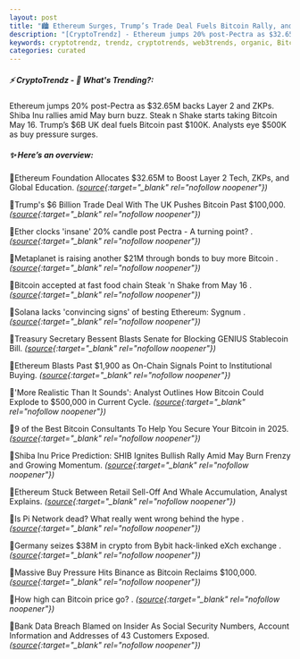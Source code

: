 ```yaml
---
layout: post
title: "🏙️ Ethereum Surges, Trump’s Trade Deal Fuels Bitcoin Rally, and Institutions Go All In Bitcoin News"
description: "[CryptoTrendz] - Ethereum jumps 20% post-Pectra as $32.65M backs Layer 2 and ZKPs. Shiba Inu rallies amid May burn buzz. Steak n Shake starts taking Bitcoin May 16. Trump’s $6B UK deal fuels Bitcoin past $100K. Analysts eye $500K as buy pressure surges."
keywords: cryptotrendz, trendz, cryptotrends, web3trends, organic, Bitcoin, UK, Binance, Stablecoin, Network, Bybit, Analyst, crypto, Pi
categories: curated
---
```


##### ⚡ CryptoTrendz - 📌 *What's Trending?:*

Ethereum jumps 20% post-Pectra as $32.65M backs Layer 2 and ZKPs. Shiba Inu rallies amid May burn buzz. Steak n Shake starts taking Bitcoin May 16. Trump’s $6B UK deal fuels Bitcoin past $100K. Analysts eye $500K as buy pressure surges.

##### ✨ *Here’s an overview:*


🔹Ethereum Foundation Allocates $32.65M to Boost Layer 2 Tech, ZKPs, and Global Education. *([source](https://s.avyag.com/y1tg){:target="_blank" rel="nofollow noopener"})*

🔹Trump's $6 Billion Trade Deal With The UK Pushes Bitcoin Past $100,000. *([source](https://s.avyag.com/sruu){:target="_blank" rel="nofollow noopener"})*

🔹Ether clocks 'insane' 20% candle post Pectra - A turning point? . *([source](https://s.avyag.com/8aof){:target="_blank" rel="nofollow noopener"})*

🔹Metaplanet is raising another $21M through bonds to buy more Bitcoin . *([source](https://s.avyag.com/yfw3){:target="_blank" rel="nofollow noopener"})*

🔹Bitcoin accepted at fast food chain Steak 'n Shake from May 16 . *([source](https://s.avyag.com/5m6p){:target="_blank" rel="nofollow noopener"})*

🔹Solana lacks 'convincing signs' of besting Ethereum: Sygnum . *([source](https://s.avyag.com/onrl){:target="_blank" rel="nofollow noopener"})*

🔹Treasury Secretary Bessent Blasts Senate for Blocking GENIUS Stablecoin Bill. *([source](https://s.avyag.com/rzoh){:target="_blank" rel="nofollow noopener"})*

🔹Ethereum Blasts Past $1,900 as On-Chain Signals Point to Institutional Buying. *([source](https://s.avyag.com/qjmg){:target="_blank" rel="nofollow noopener"})*

🔹'More Realistic Than It Sounds': Analyst Outlines How Bitcoin Could Explode to $500,000 in Current Cycle. *([source](https://s.avyag.com/zlzy){:target="_blank" rel="nofollow noopener"})*

🔹9 of the Best Bitcoin Consultants To Help You Secure Your Bitcoin in 2025. *([source](https://s.avyag.com/0a8i){:target="_blank" rel="nofollow noopener"})*

🔹Shiba Inu Price Prediction: SHIB Ignites Bullish Rally Amid May Burn Frenzy and Growing Momentum. *([source](https://s.avyag.com/olep){:target="_blank" rel="nofollow noopener"})*

🔹Ethereum Stuck Between Retail Sell-Off And Whale Accumulation, Analyst Explains. *([source](https://s.avyag.com/0dh5){:target="_blank" rel="nofollow noopener"})*

🔹Is Pi Network dead? What really went wrong behind the hype . *([source](https://s.avyag.com/3yct){:target="_blank" rel="nofollow noopener"})*

🔹Germany seizes $38M in crypto from Bybit hack-linked eXch exchange . *([source](https://s.avyag.com/l1tw){:target="_blank" rel="nofollow noopener"})*

🔹Massive Buy Pressure Hits Binance as Bitcoin Reclaims $100,000. *([source](https://s.avyag.com/rlqu){:target="_blank" rel="nofollow noopener"})*

🔹How high can Bitcoin price go? . *([source](https://s.avyag.com/885o){:target="_blank" rel="nofollow noopener"})*

🔹Bank Data Breach Blamed on Insider As Social Security Numbers, Account Information and Addresses of 43 Customers Exposed. *([source](https://s.avyag.com/5uxm){:target="_blank" rel="nofollow noopener"})*

